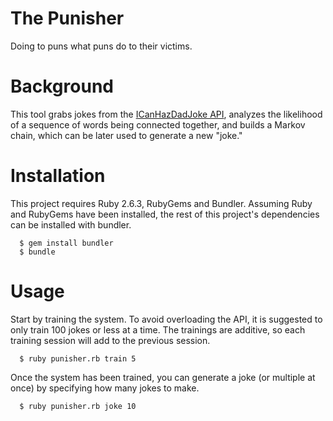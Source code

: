 # The Punisher

Doing to puns what puns do to their victims.

# Background

This tool grabs jokes from the [ICanHazDadJoke API](https://icanhazdadjoke.com/api),
analyzes the likelihood of a sequence of words being connected together, and builds
a Markov chain, which can be later used to generate a new "joke."

# Installation

This project requires Ruby 2.6.3, RubyGems and Bundler. Assuming Ruby
and RubyGems have been installed, the rest of this project's dependencies
can be installed with bundler.
```
  $ gem install bundler
  $ bundle
```

# Usage

Start by training the system. To avoid overloading the API, it is suggested to only
train 100 jokes or less at a time. The trainings are additive, so each training session
will add to the previous session.
```
  $ ruby punisher.rb train 5
```

Once the system has been trained, you can generate a joke (or multiple at once) by
specifying how many jokes to make.
```
  $ ruby punisher.rb joke 10
```
